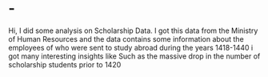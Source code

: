 # -
Hi, I did some analysis on Scholarship Data.  I got this data from the Ministry of Human Resources and the data contains some information about the employees of who were sent to study abroad during the years 1418-1440 i got many interesting insights like Such as the massive drop in the number of scholarship students prior to 1420
